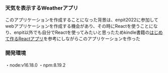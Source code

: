 ### 天気を表示するWeatherアプリ
 
このアプリケーションを作成することになった背景は、enpit2022に参加してwebアプリケーションを作成する機会があり、その時にReactを使うことになり、enpit以外でも自分でReactを使ってみたいと思ったためkindle書籍の[はじめて作るReactアプリ](https://www.amazon.co.jp/%E3%81%AF%E3%81%98%E3%82%81%E3%81%A6%E3%81%A4%E3%81%8F%E3%82%8BReact%E3%82%A2%E3%83%97%E3%83%AA-mod728-ebook/dp/B08XWMVX76/ref=sr_1_17?crid=E6A40VX11EWG&keywords=react&qid=1671083118&sprefix=%2Caps%2C343&sr=8-17)を参考にしながらこのアプリケーションを作った

### 開発環境
 
・node:v16.18.0
・npm:8.19.2

